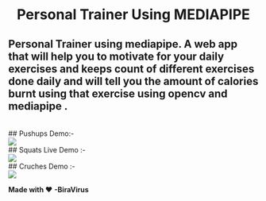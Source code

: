 <p align = "center"><h1 align = "center" >Personal Trainer Using MEDIAPIPE</h1></p>


## Personal Trainer using mediapipe. A web app that will help you to motivate for your daily exercises and keeps count of different exercises done daily and will tell you the amount of calories burnt using that exercise using opencv and mediapipe .

<br>
## Pushups Demo:-
<br>
<img align="center" src="https://github.com/shreyanshsatvik/personal-trainer/blob/main/Gif/pushups.gif"  />
<br>
## Squats Live Demo :-
<br>
<img align="center" src="https://github.com/shreyanshsatvik/personal-trainer/blob/main/Gif/squats.gif"  />
<br>
## Cruches Demo :- 
<br>
<img align ="center" src="https://github.com/shreyanshsatvik/personal-trainer/blob/main/Gif/crunches.gif" />
<br>

**Made with :heart:** 
              **-BiraVirus** 

